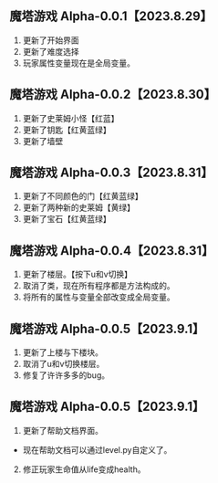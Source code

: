 ## 魔塔游戏 Alpha-0.0.1【2023.8.29】

1. 更新了开始界面
2. 更新了难度选择
3. 玩家属性变量现在是全局变量。

## 魔塔游戏 Alpha-0.0.2【2023.8.30】

1. 更新了史莱姆小怪【红蓝】
2. 更新了钥匙【红黄蓝绿】
3. 更新了墙壁

## 魔塔游戏 Alpha-0.0.3【2023.8.31】

1. 更新了不同颜色的门【红黄蓝绿】
2. 更新了两种新的史莱姆【黄绿】
3. 更新了宝石【红黄蓝绿】

## 魔塔游戏 Alpha-0.0.4【2023.8.31】

1. 更新了楼层。【按下u和v切换】
2. 取消了类，现在所有程序都是方法构成的。
3. 将所有的属性与变量全部改变成全局变量。

## 魔塔游戏 Alpha-0.0.5【2023.9.1】

1. 更新了上楼与下楼块。
2. 取消了u和v切换楼层。
3. 修复了许许多多的bug。

## 魔塔游戏 Alpha-0.0.5【2023.9.1】

1. 更新了帮助文档界面。
- 现在帮助文档可以通过level.py自定义了。
2. 修正玩家生命值从life变成health。